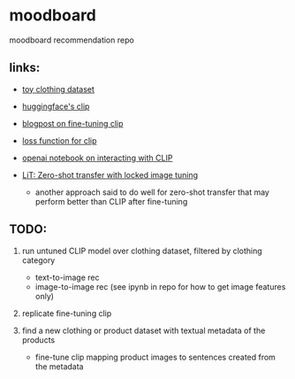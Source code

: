 # moodboard
moodboard recommendation repo

## links:
+ [toy clothing dataset](https://github.com/alexeygrigorev/clothing-dataset)
+ [huggingface's clip](https://huggingface.co/docs/transformers/model_doc/clip#transformers.CLIPModel.forward.returns)
+ [blogpost on fine-tuning clip](https://huggingface.co/blog/fine-tune-clip-rsicd)
+ [loss function for clip](https://github.com/huggingface/transformers/blob/v4.29.1/src/transformers/models/clip/modeling_clip.py#L1151)
+ [openai notebook on interacting with CLIP](https://github.com/openai/CLIP/blob/main/notebooks/Interacting_with_CLIP.ipynb)

+ [LiT: Zero-shot transfer with locked image tuning](https://huggingface.co/docs/transformers/model_doc/vision-text-dual-encoder)
    + another approach said to do well for zero-shot transfer that may perform better than CLIP after fine-tuning

## TODO:
1. run untuned CLIP model over clothing dataset, filtered by clothing category
    + text-to-image rec
    + image-to-image rec (see ipynb in repo for how to get image features only) 

2. replicate fine-tuning clip
3. find a new clothing or product dataset with textual metadata of the products
    + fine-tune clip mapping product images to sentences created from the metadata
